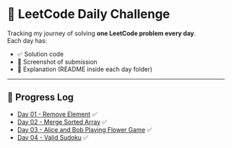 # 🚀 LeetCode Daily Challenge

Tracking my journey of solving **one LeetCode problem every day**.  
Each day has:
- ✅ Solution code
- 📸 Screenshot of submission
- 📝 Explanation (README inside each day folder)

---

## 📅 Progress Log  

- [Day 01 - Remove Element](Day-01/README.md) ✅  
- [Day 02 - Merge Sorted Array](Day-02/README.md) ✅  
- [Day 03 - Alice and Bob Playing Flower Game](Day-03/README.md) ✅  
- [Day 04 - Valid Sudoku](Day-04/README.md) ✅  
